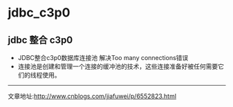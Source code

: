 # jdbc_c3p0
jdbc 整合 c3p0
-------------------
* JDBC整合c3p0数据库连接池 解决Too many connections错误
* 连接池是创建和管理一个连接的缓冲池的技术，这些连接准备好被任何需要它们的线程使用。
-------------------
  
  文章地址:http://www.cnblogs.com/jiafuwei/p/6552823.html
